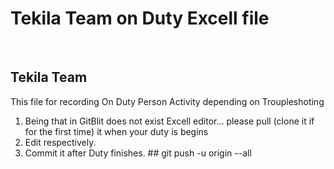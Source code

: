 # Tekila Team on Duty Excell file
<br/>

## Tekila Team

This file for recording On Duty Person Activity depending on Troupleshoting 

 1. Being that in GitBlit does not exist Excell editor... please pull (clone it if for the first time) it when your duty is begins
 2. Edit respectively. 
 3. Commit it after Duty finishes. ## git push -u origin --all

<br/>